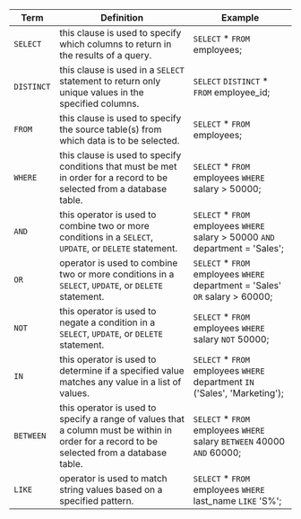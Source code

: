 | Term | Definition | Example |
|--|--|--|
| `SELECT` | this clause is used to specify which columns to return in the results of a query. | `SELECT` * `FROM` employees; |
| `DISTINCT` | this clause is used in a `SELECT` statement to return only unique values in the specified columns. | `SELECT` `DISTINCT` * `FROM` employee_id; |
| `FROM` | this clause is used to specify the source table(s) from which data is to be selected. | `SELECT` * `FROM` employees; |
| `WHERE` | this clause is used to specify conditions that must be met in order for a record to be selected from a database table. | `SELECT` * `FROM` employees `WHERE` salary > 50000; |
| `AND` | this operator is used to combine two or more conditions in a `SELECT`, `UPDATE`, or `DELETE` statement. | `SELECT` * `FROM` employees `WHERE` salary > 50000 `AND` department = 'Sales'; |
| `OR` | operator is used to combine two or more conditions in a `SELECT`, `UPDATE`, or `DELETE` statement. | `SELECT` * `FROM` employees `WHERE` department = 'Sales' `OR` salary > 60000; |
| `NOT` | this operator is used to negate a condition in a `SELECT`, `UPDATE`, or `DELETE` statement. | `SELECT` * `FROM` employees `WHERE` salary `NOT` 50000; |
| `IN` | this operator is used to determine if a specified value matches any value in a list of values. | `SELECT` * `FROM` employees `WHERE` department `IN` ('Sales', 'Marketing'); |
| `BETWEEN` | this operator is used to specify a range of values that a column must be within in order for a record to be selected from a database table. | `SELECT` * `FROM` employees `WHERE` salary `BETWEEN` 40000 `AND` 60000; |
| `LIKE` | operator is used to match string values based on a specified pattern. | `SELECT` * `FROM` employees `WHERE` last_name `LIKE` 'S%'; |
